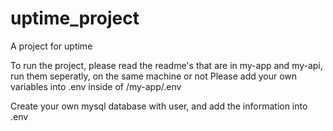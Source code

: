 # uptime_project
A project for uptime


To run the project, please read the readme's that are in my-app and my-api, run them seperatly, on the same machine or not
Please add your own variables into .env inside of /my-app/.env

Create your own mysql database with user, and add the information into .env
